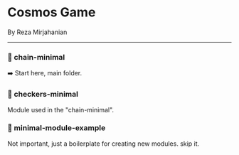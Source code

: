 # Cosmos Game
By Reza Mirjahanian

---
### 📂 chain-minimal 
➡️ Start here, main folder.


### 📂 checkers-minimal
Module used in the "chain-minimal".

### 📂 minimal-module-example
Not important, just a boilerplate for creating new modules. skip it.